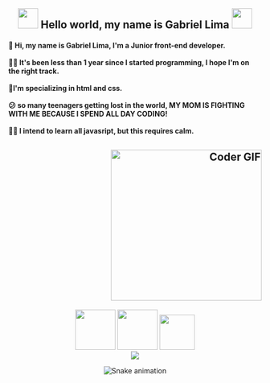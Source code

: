 <div align="center" >
 
 ## <img src="https://c.tenor.com/YaTahtedGloAAAAM/mario-pipe.gif" width="40px" /> Hello world, my name is Gabriel Lima <img src="https://c.tenor.com/YaTahtedGloAAAAM/mario-pipe.gif" width="40px" />
 
 <h4 align="left" >
  
  👋 Hi, my name is Gabriel Lima, I'm a Junior front-end developer.
  <br>
  <br>
  👨‍💻 It's been less than 1 year since I started programming, I hope I'm on the right track.
  <br>
  <br>
  📙I'm specializing in html and css.
  <br>
  <br>
  😕 so many teenagers getting lost in the world, MY MOM IS FIGHTING WITH ME BECAUSE I SPEND ALL DAY CODING!
  <br>
  <br>
  👨‍🏫 I intend to learn all javasript, but this requires calm. 
  
 
 </h4>
 
 
  <h2 align="right">
    <img src="https://c.tenor.com/2uyENRmiUt0AAAAM/coding.gif" alt="Coder GIF" width="300">
  </h4>

    
 <img src="https://cdn.jsdelivr.net/gh/devicons/devicon/icons/html5/html5-original-wordmark.svg" width="80"/>
 
 <img src="https://cdn.jsdelivr.net/gh/devicons/devicon/icons/css3/css3-original-wordmark.svg" width="80"/>
 
 <img src="https://cdn.jsdelivr.net/gh/devicons/devicon/icons/javascript/javascript-original.svg" width="70"/>
 
<div align="center">
 
<img reight="100em" src="https://github-readme-stats.vercel.app/api?username=gabrielthech&show_icons=true&theme=highcontrast&include_all_commits=true&count_private=true"/>

 ![Snake animation](https://github.com/gabrielthech/gabrielthech/blob/output/github-contribuition-grid-snake.svg)
